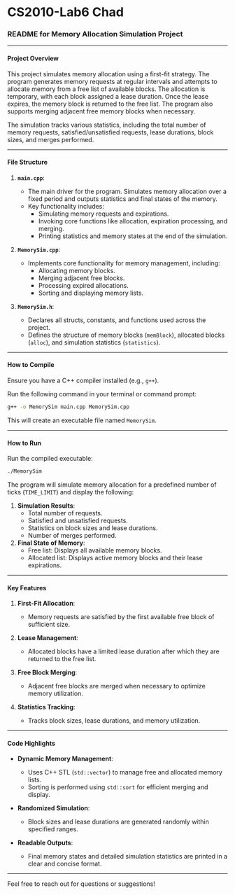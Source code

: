 # CS2010-Lab6 Chad
### README for Memory Allocation Simulation Project

---

#### **Project Overview**
This project simulates memory allocation using a first-fit strategy. The program generates memory requests at regular intervals and attempts to allocate memory from a free list of available blocks. The allocation is temporary, with each block assigned a lease duration. Once the lease expires, the memory block is returned to the free list. The program also supports merging adjacent free memory blocks when necessary.

The simulation tracks various statistics, including the total number of memory requests, satisfied/unsatisfied requests, lease durations, block sizes, and merges performed.

---

#### **File Structure**
1. **`main.cpp`**:  
   - The main driver for the program. Simulates memory allocation over a fixed period and outputs statistics and final states of the memory.
   - Key functionality includes:
     - Simulating memory requests and expirations.
     - Invoking core functions like allocation, expiration processing, and merging.
     - Printing statistics and memory states at the end of the simulation.

2. **`MemorySim.cpp`**:  
   - Implements core functionality for memory management, including:
     - Allocating memory blocks.
     - Merging adjacent free blocks.
     - Processing expired allocations.
     - Sorting and displaying memory lists.

3. **`MemorySim.h`**:  
   - Declares all structs, constants, and functions used across the project.
   - Defines the structure of memory blocks (`memBlock`), allocated blocks (`alloc`), and simulation statistics (`statistics`).

---

#### **How to Compile**
Ensure you have a C++ compiler installed (e.g., `g++`).

Run the following command in your terminal or command prompt:
```bash
g++ -o MemorySim main.cpp MemorySim.cpp
```

This will create an executable file named `MemorySim`.

---

#### **How to Run**
Run the compiled executable:
```bash
./MemorySim
```

The program will simulate memory allocation for a predefined number of ticks (`TIME_LIMIT`) and display the following:
1. **Simulation Results**:
   - Total number of requests.
   - Satisfied and unsatisfied requests.
   - Statistics on block sizes and lease durations.
   - Number of merges performed.
2. **Final State of Memory**:
   - Free list: Displays all available memory blocks.
   - Allocated list: Displays active memory blocks and their lease expirations.

---


#### **Key Features**
1. **First-Fit Allocation**:
   - Memory requests are satisfied by the first available free block of sufficient size.
   
2. **Lease Management**:
   - Allocated blocks have a limited lease duration after which they are returned to the free list.

3. **Free Block Merging**:
   - Adjacent free blocks are merged when necessary to optimize memory utilization.

4. **Statistics Tracking**:
   - Tracks block sizes, lease durations, and memory utilization.

---

#### **Code Highlights**
- **Dynamic Memory Management**:
   - Uses C++ STL (`std::vector`) to manage free and allocated memory lists.
   - Sorting is performed using `std::sort` for efficient merging and display.

- **Randomized Simulation**:
   - Block sizes and lease durations are generated randomly within specified ranges.

- **Readable Outputs**:
   - Final memory states and detailed simulation statistics are printed in a clear and concise format.

---


Feel free to reach out for questions or suggestions!
